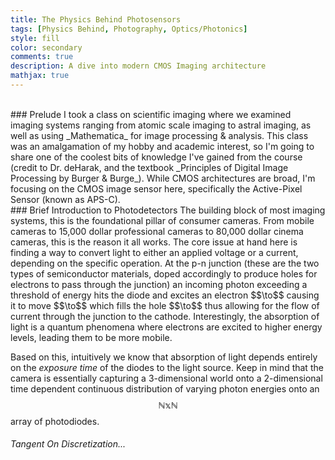 ```yaml
---
title: The Physics Behind Photosensors
tags: [Physics Behind, Photography, Optics/Photonics]
style: fill
color: secondary
comments: true
description: A dive into modern CMOS Imaging architecture
mathjax: true
---
```

<br>
### Prelude
I took a class on scientific imaging where we examined imaging systems ranging from atomic scale imaging to astral imaging, as well as using _Mathematica_ for image processing & analysis. This class was an amalgamation of my hobby and academic interest, so I'm going to share one of the coolest bits of knowledge I've gained from the course (credit to Dr. deHarak, and the textbook _Principles of Digital Image Processing by Burger & Burge_). While CMOS architectures are broad, I'm focusing on the CMOS image sensor here, specifically the Active-Pixel Sensor (known as APS-C).
<br>
### Brief Introduction to Photodetectors
The building block of most imaging systems, this is the foundational pillar of consumer cameras. From mobile cameras to 15,000 dollar  professional cameras to 80,000 dollar cinema cameras, this is the reason it all works. The core issue at hand here is finding a way to convert light to either an applied voltage or a current, depending on the specific operation. At the p-n junction (these are the two types of semiconductor materials, doped accordingly to produce holes for electrons to pass through the junction) an incoming photon exceeding a threshold of energy hits the diode and excites an electron $$\to$$ causing it to move $$\to$$ which fills the hole $$\to$$ thus allowing for the flow of current through the junction to the cathode. Interestingly, the absorption of light is a quantum phenomena where electrons are excited to higher energy levels, leading them to be more mobile.
<br>

Based on this, intuitively we know that absorption of light depends entirely on the _exposure time_ of the diodes to the light source. Keep in mind that the camera is essentially capturing a 3-dimensional world onto a 2-dimensional time dependent continuous distribution of varying photon energies onto an $$\mathbb{NxN}$$ array of photodiodes.

###### Tangent On Discretization...
